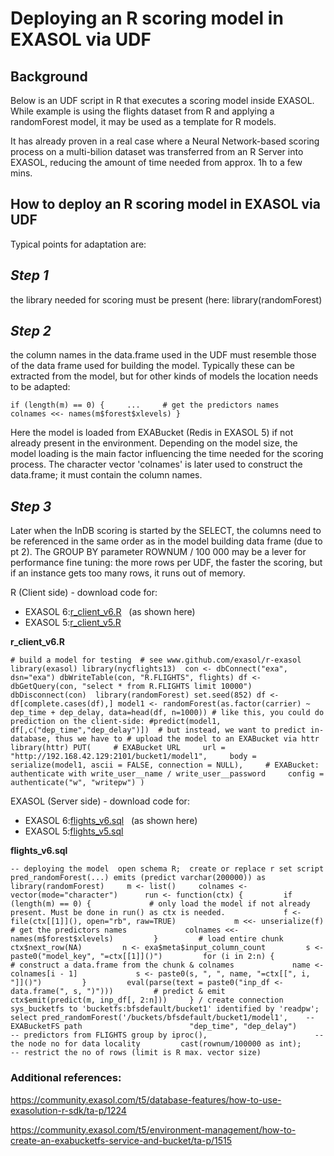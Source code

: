 # Deploying an R scoring model in EXASOL via UDF 
## Background

Below is an UDF script in R that executes a scoring model inside EXASOL. While example is using the flights dataset from R and applying a randomForest model, it may be used as a template for R models.

It has already proven in a real case where a Neural Network-based scoring process on a multi-bilion dataset was transferred from an R Server into EXASOL, reducing the amount of time needed from approx. 1h to a few mins.

## How to deploy an R scoring model in EXASOL via UDF

Typical points for adaptation are:

## *Step 1*

the library needed for scoring must be present (here: library(randomForest)

## *Step 2*

the column names in the data.frame used in the UDF must resemble those of the data frame used for building the model. Typically these can be extracted from the model, but for other kinds of models the location needs to be adapted:


```markup
if (length(m) == 0) {     ...     # get the predictors names     colnames <<- names(m$forest$xlevels) }
```
Here the model is loaded from EXABucket (Redis in EXASOL 5) if not already present in the environment. Depending on the model size, the model loading is the main factor influencing the time needed for the scoring process. The character vector 'colnames' is later used to construct the data.frame; it must contain the column names.

## *Step 3*

Later when the InDB scoring is started by the SELECT, the columns need to be referenced in the same order as in the model building data frame (due to pt 2). The GROUP BY parameter ROWNUM / 100 000 may be a lever for performance fine tuning: the more rows per UDF, the faster the scoring, but if an instance gets too many rows, it runs out of memory.

R (Client side) - download code for:

* EXASOL 6:[r_client_v6.R](https://www.exasol.com/support/secure/attachment/50966/50966_r_client_v6.R "r_client_v6.R")   (as shown here)
* EXASOL 5:[r_client_v5.R](https://www.exasol.com/support/secure/attachment/50968/50968_r_client_v5.R "r_client_v5.R")

**r_client_v6.R**
```"code-java"
# build a model for testing  # see www.github.com/exasol/r-exasol library(exasol) library(nycflights13)  con <- dbConnect("exa", dsn="exa") dbWriteTable(con, "R.FLIGHTS", flights) df <- dbGetQuery(con, "select * from R.FLIGHTS limit 10000") dbDisconnect(con)  library(randomForest) set.seed(852) df <- df[complete.cases(df),] model1 <- randomForest(as.factor(carrier) ~ dep_time + dep_delay, data=head(df, n=1000)) # like this, you could do prediction on the client-side: #predict(model1, df[,c("dep_time","dep_delay")])  # but instead, we want to predict in-database, thus we have to # upload the model to an EXABucket via httr library(httr) PUT(     # EXABucket URL     url = "http://192.168.42.129:2101/bucket1/model1",     body = serialize(model1, ascii = FALSE, connection = NULL),     # EXABucket: authenticate with write_user__name / write_user__password     config = authenticate("w", "writepw") )
```
EXASOL (Server side) - download code for:

* EXASOL 6:[flights_v6.sql](https://www.exasol.com/support/secure/attachment/50967/50967_flights_v6.sql "flights_v6.sql")   (as shown here)
* EXASOL 5:[flights_v5.sql](https://www.exasol.com/support/secure/attachment/50969/50969_flights_v5.sql "flights_v5.sql")

**flights_v6.sql**
```"code-sql"
-- deploying the model  open schema R;  create or replace r set script pred_randomForest(...) emits (predict varchar(200000)) as     library(randomForest)     m <- list()     colnames <- vector(mode="character")      run <- function(ctx) {         if (length(m) == 0) {             # only load the model if not already present. Must be done in run() as ctx is needed.             f <- file(ctx[[1]](), open="rb", raw=TRUE)             m <<- unserialize(f)              # get the predictors names             colnames <<- names(m$forest$xlevels)         }         # load entire chunk         ctx$next_row(NA)         n <- exa$meta$input_column_count         s <- paste0("model_key", "=ctx[[1]]()")         for (i in 2:n) {             # construct a data.frame from the chunk & colnames             name <- colnames[i - 1]             s <- paste0(s, ", ", name, "=ctx[[", i, "]]()")         }         eval(parse(text = paste0("inp_df <- data.frame(", s, ")")))         # predict & emit         ctx$emit(predict(m, inp_df[, 2:n]))     } / create connection sys_bucketfs to 'bucketfs:bfsdefault/bucket1' identified by 'readpw'; select pred_randomForest('/buckets/bfsdefault/bucket1/model1',    -- EXABucketFS path                        "dep_time", "dep_delay")            -- predictors from FLIGHTS group by iproc(),                        -- the node no for data locality         cast(rownum/100000 as int);            -- restrict the no of rows (limit is R max. vector size)
```
### Additional references:

<https://community.exasol.com/t5/database-features/how-to-use-exasolution-r-sdk/ta-p/1224>

<https://community.exasol.com/t5/environment-management/how-to-create-an-exabucketfs-service-and-bucket/ta-p/1515>

